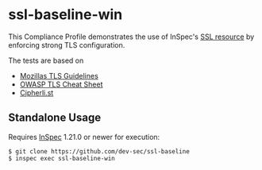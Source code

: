 ssl-baseline-win
===================

This Compliance Profile demonstrates the use of InSpec's [SSL resource](https://www.inspec.io/docs/reference/resources/ssl/) by enforcing strong TLS configuration.

The tests are based on
- [Mozillas TLS Guidelines](https://wiki.mozilla.org/Security/Server_Side_TLS)
- [OWASP TLS Cheat Sheet](https://www.owasp.org/index.php/Transport_Layer_Protection_Cheat_Sheet)
- [Cipherli.st](https://cipherli.st/)

## Standalone Usage

Requires [InSpec](https://github.com/chef/inspec) 1.21.0 or newer for execution:

```
$ git clone https://github.com/dev-sec/ssl-baseline
$ inspec exec ssl-baseline-win

